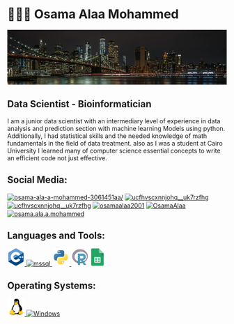 #  👨🏻‍💻 Osama Alaa Mohammed 
![Github Banner](https://github.com/OsamaAlaa1/OsamaAlaa1/blob/main/1604084464936.jpeg)

## Data Scientist - Bioinformatician

I am a junior data scientist with an intermediary level of experience in data analysis and prediction section with machine learning Models using python. Additionally, I had statistical skills and the needed knowledge of math fundamentals in the field of data treatment. also as I was a student at Cairo University I learned many of computer science essential concepts to write an efficient code not just effective.






<h2 align="left">Social Media:</h2>
<p align="left">
  
  
  

<p align="left">
  
  
  <a href="https://linkedin.com/in/osama-ala-a-mohammed-3061451aa/" target="blank"><img align="center" src="https://raw.githubusercontent.com/rahuldkjain/github-profile-readme-generator/master/src/images/icons/Social/linked-in-alt.svg" alt="osama-ala-a-mohammed-3061451aa/" height="30" width="40" /></a>
 <a href="https://www.youtube.com/c/ucfhvscxnnjohq__uk7rzfhg" target="blank"><img align="center" src="https://raw.githubusercontent.com/rahuldkjain/github-profile-readme-generator/master/src/images/icons/Social/youtube.svg" alt="ucfhvscxnnjohq__uk7rzfhg" height="30" width="40" /></a>
  <a href="https://osama-alaa.dorik.io/" target="blank"><img align="center" src="https://cdn.dorik.com/6231c5ff317f6e0012e1bed0/6231c652317f6e0012e1bed5/images/logo3_6935m00s.png" alt="ucfhvscxnnjohq__uk7rzfhg" height="40" width="40" /></a>
  <a href="https://www.kaggle.com/osamaalaa2001" target="blank"><img align="center" src="https://www.kaggle.com/static/images/site-logo.svg" alt="osamaalaa2001" height="60" width="70" /></a>
  <a href="https://www.hackerrank.com/OsamaAlaa" target="blank"><img align="center" src="https://raw.githubusercontent.com/rahuldkjain/github-profile-readme-generator/master/src/images/icons/Social/hackerrank.svg" alt="OsamaAlaa" height="60" width="70" /></a>
  <a href="https://public.tableau.com/app/profile/osama.ala.a.mohammed" target="blank"><img align="center" src="https://www.tableau.com/sites/default/files/2022-04/TableauLogo_RGB.png" alt="osama.ala.a.mohammed" height="40" width="210" /></a>

</p>




<h2 align="left">Languages and Tools:</h2>
<p align="left"> <a href="https://www.w3schools.com/cpp/" target="_blank" rel="noreferrer"> <img src="https://raw.githubusercontent.com/devicons/devicon/master/icons/cplusplus/cplusplus-original.svg" alt="cplusplus" width="40" height="40"/> </a> <a href="https://www.microsoft.com/en-us/sql-server" target="_blank" rel="noreferrer"> <img src="https://www.svgrepo.com/show/303229/microsoft-sql-server-logo.svg" alt="mssql" width="40" height="40"/> </a> <a href="https://www.python.org" target="_blank" rel="noreferrer"> <img src="https://raw.githubusercontent.com/devicons/devicon/master/icons/python/python-original.svg" alt="python" width="40" height="40"/> </a><img src="r2.png" alt="R" width="40" height="40"/></a><img src="sheets.png" alt="spreadsheets" width="40" height="40"/> </a> </p>

<h2 align="left">Operating Systems:</h2>
<a href="https://www.linux.org/" target="_blank" rel="noreferrer"> <img src="https://raw.githubusercontent.com/devicons/devicon/master/icons/linux/linux-original.svg" alt="linux" width="40" height="40"/> </a>
<a href="https://www.microsoft.com/en-us/windows/" target="_blank" rel="noreferrer"> <img src="https://cdn-icons-png.flaticon.com/512/270/270831.png" alt="Windows" width="40" height="40"/> </a> </p>




